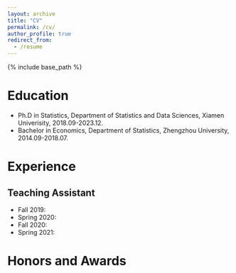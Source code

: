```yaml
---
layout: archive
title: "CV"
permalink: /cv/
author_profile: true
redirect_from:
  - /resume
---
```


{% include base_path %}

Education
======
* Ph.D in Statistics, Department of Statistics and Data Sciences, Xiamen Univerisity, 2018.09-2023.12.
* Bachelor in Economics, Department of Statistics, Zhengzhou University, 2014.09-2018.07.

Experience
======

Teaching Assistant
-----
* Fall 2019:
* Spring 2020: 
* Fall 2020: 
* Spring 2021:

Honors and Awards
======
  
